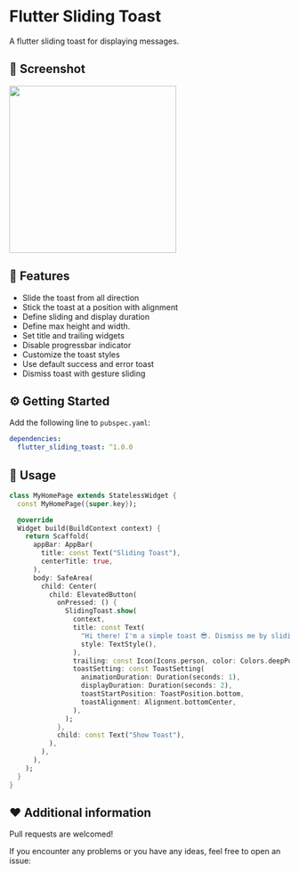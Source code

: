 # Flutter Sliding Toast

<!-- <p align="center">
    <a href="https://pub.dev/packages/flutter_sliding_toast"><img src="https://img.shields.io/pub/v/flutter_sliding_toast.svg" alt="pub"></a>
    <a href="https://opensource.org/licenses/MIT"><img src="https://img.shields.io/badge/license-MIT-blue.svg" alt="license: MIT"></a>
</p>

--- -->

A flutter sliding toast for displaying messages.

## 🎨 Screenshot

<img src="https://res.cloudinary.com/gaurishankar/image/upload/v1714452184/Flutter%20Sliding%20Toast%20Pub%20Package/mmfuxbwdewtqonsaunn1.gif" width="300">
<!-- <img src="https://github.com/gaurishankar007/flutter_sliding_toast/tree/master/example/assets/sliding_toast_from_bottom_Left.gif" width="300">
<img src="https://github.com/gaurishankar007/flutter_sliding_toast/tree/master/example/assets/sliding_toast_from_top_center.gif" width="300">
<img src="https://github.com/gaurishankar007/flutter_sliding_toast/tree/master/example/assets/sliding_toast_from_top_right.gif" width="300">
<img src="https://github.com/gaurishankar007/flutter_sliding_toast/tree/master/example/assets/sliding_toast_from_center_left.gif" width="300"> -->

## 🎯 Features

- Slide the toast from all direction
- Stick the toast at a position with alignment
- Define sliding and display duration
- Define max height and width.
- Set title and trailing widgets
- Disable progressbar indicator
- Customize the toast styles
- Use default success and error toast
- Dismiss toast with gesture sliding

## ⚙️ Getting Started

Add the following line to `pubspec.yaml`:

```yaml
dependencies:
  flutter_sliding_toast: ^1.0.0
```

## 🚀 Usage

```dart
class MyHomePage extends StatelessWidget {
  const MyHomePage({super.key});

  @override
  Widget build(BuildContext context) {
    return Scaffold(
      appBar: AppBar(
        title: const Text("Sliding Toast"),
        centerTitle: true,
      ),
      body: SafeArea(
        child: Center(
          child: ElevatedButton(
            onPressed: () {
              SlidingToast.show(
                context,
                title: const Text(
                  "Hi there! I'm a simple toast 😎. Dismiss me by sliding downward.",
                  style: TextStyle(),
                ),
                trailing: const Icon(Icons.person, color: Colors.deepPurple),
                toastSetting: const ToastSetting(
                  animationDuration: Duration(seconds: 1),
                  displayDuration: Duration(seconds: 2),
                  toastStartPosition: ToastPosition.bottom,
                  toastAlignment: Alignment.bottomCenter,
                ),
              );
            },
            child: const Text("Show Toast"),
          ),
        ),
      ),
    );
  }
}
```

## ❤️ Additional information

Pull requests are welcomed!

If you encounter any problems or you have any ideas, feel free to open an issue:
